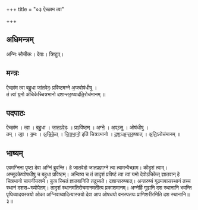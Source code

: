 +++
title = "०३ ऐच्छाम त्वा"

+++
## अधिमन्त्रम्
अग्निः सौचीकः। देवाः। त्रिष्टुप्।

## मन्त्रः
ऐच्छा॑म त्वा बहु॒धा जा॑तवेदः॒ प्रवि॑ष्टमग्ने अ॒प्स्वोष॑धीषु ।  
तं त्वा॑ य॒मो अ॑चिकेच्चित्रभानो दशान्तरु॒ष्याद॑ति॒रोच॑मानम् ॥

## पदपाठः
ऐच्छा॑म । त्वा॒ । ब॒हु॒धा । जा॒त॒ऽवे॒दः॒ । प्रऽवि॑ष्टम् । अ॒ग्ने॒ । अ॒प्ऽसु । ओष॑धीषु ।  
तम् । त्वा॒ । य॒मः । अ॒चि॒के॒त् । चि॒त्र॒भा॒नो॒ इति॑ चित्रऽभानो । द॒श॒ऽअ॒न्त॒रु॒ष्यात् । अ॒ति॒ऽरोच॑मानम् ॥

## भाष्यम्
एवमग्निना पृष्टा देवा अग्निं ब्रुवन्ति। हे जातवेदो जातप्रज्ञाग्ने त्वा त्वामन्वैच्छाम। कीदृशं त्वाम्। अप्सूदकेष्वोषधीषु च बहुधा प्रविष्टम्। अन्विष्य च तं तादृशं प्रविष्टं त्वा त्वां यमो देवोऽचिकेत् ज्ञातवान् हे चित्रभानो चायनीयरश्मे। कुत्र स्थितं ज्ञातवानिति तदुच्यते। दशान्तरुष्यात्। अन्तरुष्यं गूढमावासस्थानं तच्च स्थानं दशस~ख्योपेतम्। तादृशं स्थानमतिरोचमानमतीत्य प्रकाशमानम्। अग्नेर्हि गूढानि दश स्थानानि भवन्ति पृघिव्यादयस्त्रयो ओका अग्निवाय्वादित्यास्त्रयो देवा आप ओषधयो वनस्पतयः प्राणिशरीरमिति दश स्थानानि॥३॥